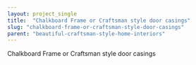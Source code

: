 ```yaml
---
layout: project_single
title:  "Chalkboard Frame or Craftsman style door casings"
slug: "chalkboard-frame-or-craftsman-style-door-casings"
parent: "beautiful-craftsman-style-home-interiors"
---
```

Chalkboard Frame or Craftsman style door casings